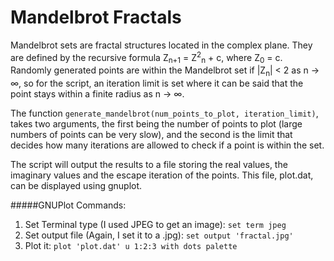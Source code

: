 # Mandelbrot Fractals

Mandelbrot sets are fractal structures located in the complex plane. They are defined by the recursive formula Z<sub>n+1</sub> = Z<sup>2</sup><sub>n</sub> + c, where Z<sub>0</sub> = c. Randomly generated points are within the Mandelbrot set if |Z<sub>n</sub>| < 2 as n -> ∞, so for the script, an iteration limit is set where it can be said that the point stays within a finite radius as n -> ∞.

The function ```generate_mandelbrot(num_points_to_plot, iteration_limit)```, takes two arguments, the first being the number of points to plot (large numbers of points can be very slow), and the second is the limit that decides how many iterations are allowed to check if a point is within the set.

The script will output the results to a file storing the real values, the imaginary values and the escape iteration of the points. This file, plot.dat, can be displayed using gnuplot.

#####GNUPlot Commands:

1. Set Terminal type (I used JPEG to get an image): ```set term jpeg```
2. Set output file (Again, I set it to a .jpg): ```set output 'fractal.jpg'```
3. Plot it: ```plot 'plot.dat' u 1:2:3 with dots palette```


